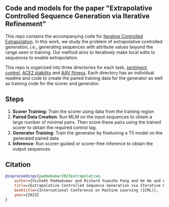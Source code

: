 ## Code and models for the paper "Extrapolative Controlled Sequence Generation via Iterative Refinement"
This repo contains the accompanying code for [Iterative Controlled Extrapolation](https://arxiv.org/abs/2303.04562). In this work, we study the problem of extrapolative controlled generation, i.e., generating sequences with attribute values beyond the range seen in training. Our method aims to iteratively make local edits to sequences to enable extrapolation. 

This repo is organized into three directories for each task, [sentiment control](https://github.com/vishakhpk/iter-extrapolation/tree/main/sentiment), [ACE2 stability](https://github.com/vishakhpk/iter-extrapolation/tree/main/ace2) and [AAV fitness](https://github.com/vishakhpk/iter-extrapolation/tree/main/aav). Each directory has an individual readme and code to create the paired training data for the generator as well as training code for the scorer and generator.

## Steps
1. **Scorer Training:** Train the scorer using data from the training region
2. **Paired Data Creation**: Run MLM on the input sequences to obtain a large number of minimal pairs. Then score these pairs using the trained scorer to obtain the required control tag. 
3. **Generator Training**: Train the generator by finetuning a T5 model on the generated paired data
4. **Inference**: Run scorer-guided or scorer-free inference to obtain the output sequences

## Citation
```bibtex
@inproceedings{padmakumar2023extrapolative,
    author={Vishakh Padmakumar and Richard Yuanzhe Pang and He He and Ankur P Parikh},
    title={Extrapolative Controlled Sequence Generation via Iterative Refinement },
    booktitle={International Conference on Machine Learning (ICML)},
    year={2023}
}
```

